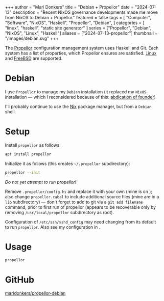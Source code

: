 +++
author = "Mari Donkers"
title = "Debian + Propellor"
date = "2024-07-13"
description = "Recent NixOS governance developments made me move from NixOS to Debian + Propellor."
featured = false
tags = [
    "Computer",
    "Software",
    "NixOS",
    "Haskell",
    "Propellor",
    "Debian",
]
categories = [
    "linux",
    "haskell",
    "static site generator"
]
series = ["Propellor", "Debian", "NixOS", "Linux", "Haskell"]
aliases = ["2024-07-13-propellor"]
thumbnail = "/images/debian.svg"
+++

The [Propellor](https://propellor.branchable.com/) configuration management system uses Haskell and Git. Each system has a list of properties, which Propellor ensures are satisfied. [Linux](http://propellor.branchable.com/Linux/) and [FreeBSD](http://propellor.branchable.com/FreeBSD/) are supported.
<!--more-->
# Debian
I use `Propellor` to manage my `Debian` installation (it replaced my `NixOS` installation — which I reconsidered because of this: [abdication of founder](https://lunduke.locals.com/post/5819317/nixos-commits-a-purge-of-nazi-contributors-forces-abdication-of-founder))

I'll probably continue to use the [Nix](https://nix.dev/manual/nix/2.18/) package manager, but from a `Debian` shell.

# Setup

Install `propellor` as follows:

``` sh
apt install propellor
```

Initialize it as follows (this creates `~/.propellor` subdirectory):

``` sh
propellor --init
```

*Do not yet attempt to run propellor!*

Remove `.propellor/config.hs` and replace it with your own (mine is on <GitHub>); also change `propellor.cabal` to include additional source files (mine are in a `lib` subdirectory) — don't forget to add to git via a `git add filename` command, prior to first run of propellor (appears to be recoverable only by removing `/usr/local/propellor` subdirectory as root).

Configuration of `/etc/ssh/sshd_config` may need changing from its default to run `propellor`. Also see my configuration in <GitHub>.

# Usage

``` sh
propellor
```

# GitHub

[maridonkers/propellor-debian](https://github.com/maridonkers/propellor-debian)
